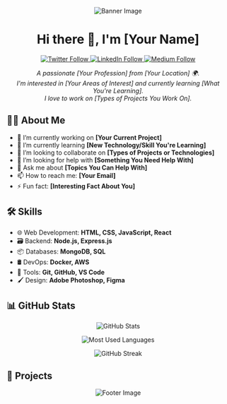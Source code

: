 <!-- Banner image -->
<p align="center">
  <img src="YOUR_BANNER_IMAGE_URL" alt="Banner Image">
</p>

<h1 align="center">Hi there 👋, I'm [Your Name]</h1>

<p align="center">
  <!-- Social badges -->
  <a href="YOUR_TWITTER_PROFILE_LINK">
    <img alt="Twitter Follow" src="https://img.shields.io/twitter/follow/YOUR_TWITTER_USERNAME?style=social">
  </a>
  <a href="YOUR_LINKEDIN_PROFILE_LINK">
    <img alt="LinkedIn Follow" src="https://img.shields.io/badge/-LinkedIn-blue?style=social&logo=linkedin">
  </a>
  <a href="YOUR_MEDIUM_PROFILE_LINK">
    <img alt="Medium Follow" src="https://img.shields.io/badge/-Medium-black?style=social&logo=medium">
  </a>
</p>

<p align="center">
  <!-- Introduction -->
  <em>
    A passionate [Your Profession] from [Your Location] 🌍. <br>
    I'm interested in [Your Areas of Interest] and currently learning [What You're Learning]. <br>
    I love to work on [Types of Projects You Work On].
  </em>
</p>

<!-- About Me section -->
## 👨‍💻 About Me
- 🔭 I’m currently working on **[Your Current Project]**
- 🌱 I’m currently learning **[New Technology/Skill You're Learning]**
- 👯 I’m looking to collaborate on **[Types of Projects or Technologies]**
- 🤔 I’m looking for help with **[Something You Need Help With]**
- 💬 Ask me about **[Topics You Can Help With]**
- 📫 How to reach me: **[Your Email]**
- ⚡ Fun fact: **[Interesting Fact About You]**

<!-- Skills section -->
## 🛠 Skills
- 🌐 Web Development: **HTML, CSS, JavaScript, React**
- 🗃️ Backend: **Node.js, Express.js**
- 📦 Databases: **MongoDB, SQL**
- 🛢️ DevOps: **Docker, AWS**
- 🔧 Tools: **Git, GitHub, VS Code**
- 🖌️ Design: **Adobe Photoshop, Figma**

<!-- GitHub Stats section -->
## 📊 GitHub Stats
<p align="center">
  <img src="https://github-readme-stats.vercel.app/api?username=YOUR_GITHUB_USERNAME&show_icons=true&theme=algolia" alt="GitHub Stats">
</p>

<!-- Most Used Languages Card -->
<p align="center">
  <img src="https://github-readme-stats.vercel.app/api/top-langs/?username=YOUR_GITHUB_USERNAME&layout=compact&theme=algolia" alt="Most Used Languages">
</p>

<!-- GitHub Streak section -->
<p align="center">
  <img src="https://github-readme-streak-stats.herokuapp.com/?user=YOUR_GITHUB_USERNAME&theme=algolia" alt="GitHub Streak">
</p>

<!-- Projects section -->
## 🚀 Projects
<!-- Add your projects here with the format:
- [Project Name](Link to Project) - Brief Description
-->

<!-- Footer -->
<p align="center">
  <img src="YOUR_FOOTER_IMAGE_URL" alt="Footer Image">
</p>
